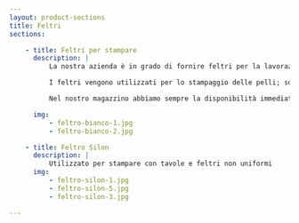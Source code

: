 ```yaml
---
layout: product-sections
title: Feltri
sections:

    - title: Feltri per stampare
      description: |
          La nostra azienda è in grado di fornire feltri per la lavorazione del pellame per l’industria conciaria.

          I feltri vengono utilizzati per lo stampaggio delle pelli; sono lastre in lana al 100% e si possono avere in diverse grandezze, densità e spessore a seconda delle esigenze del Cliente.

          Nel nostro magazzino abbiamo sempre la disponibilità immediata di lastre di misure standard, questo per poter offrire e garantire ai nostri Clienti un servizio efficiente nelle consegne.

      img:
          - feltro-bianco-1.jpg
          - feltro-bianco-2.jpg

    - title: Feltro Silon
      description: |
          Utilizzato per stampare con tavole e feltri non uniformi
      img:
          - feltro-silon-1.jpg
          - feltro-silon-5.jpg
          - feltro-silon-3.jpg

---
```

